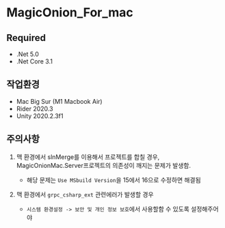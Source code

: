 # MagicOnion_For_mac

## Required
- .Net 5.0
- .Net Core 3.1

## 작업환경
- Mac Big Sur (M1 Macbook Air)
- Rider 2020.3
- Unity 2020.2.3f1

## 주의사항
1. 맥 환경에서 slnMerge를 이용해서 프로젝트를 합칠 경우, MagicOnionMac.Server프로젝트의 의존성이 깨지는 문제가 발생함.   
    - 해당 문제는 `Use MSbuild Version`을 15에서 16으로 수정하면 해결됨
  
2. 맥 환경에서 `grpc_csharp_ext` 관련에러가 발생할 경우
   - `시스템 환경설정 -> 보안 및 개인 정보 보호`에서 사용할함 수 있도록 설정해주어야 